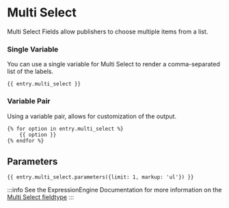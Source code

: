 # Multi Select

Multi Select Fields allow publishers to choose multiple items from a list.

### Single Variable

You can use a single variable for Multi Select to render a comma-separated list of the labels.

```
{{ entry.multi_select }}
```

### Variable Pair

Using a variable pair, allows for customization of the output.

```
{% for option in entry.multi_select %}
    {{ option }}
{% endfor %}
```

## Parameters

```
{{ entry.multi_select.parameters({limit: 1, markup: 'ul'}) }}
```


:::info
See the ExpressionEngine Documentation for more information on the [Multi Select fieldtype](https://docs.expressionengine.com/latest/fieldtypes/multiselect.html)
:::